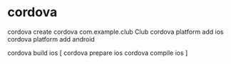 # cordova

cordova create cordova com.example.club Club
cordova platform add ios
cordova platform add android

cordova build ios
[
cordova prepare ios
cordova compile ios
]